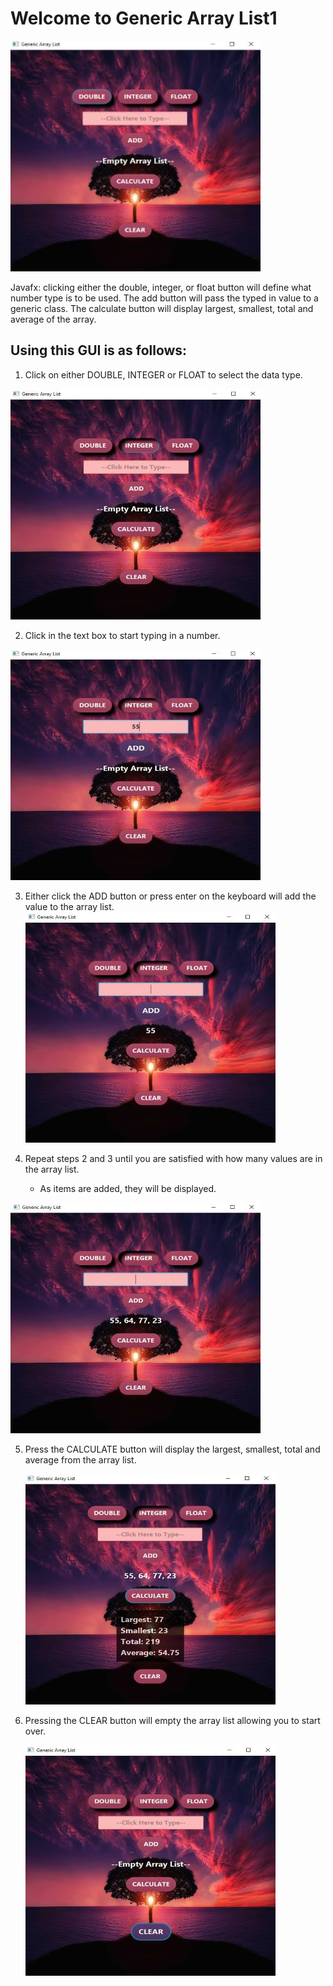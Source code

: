 
# Welcome to Generic Array List1

![add number image](images/main_image.jpg "Typing in the textbox")

Javafx: clicking either the double, integer, or float button will define what number type is to be used. The add button will pass the typed in value to a generic class. The calculate	button will display largest, smallest, total and average of the array.

## Using this GUI is as follows:

1. Click on either DOUBLE, INTEGER or FLOAT to select the data type.

  ![number image](images/number_type.jpg "Selecting Number Type")


2. Click in the text box to start typing in a number.

  ![add number image](images/add_number.jpg "Typing in the textbox")

3. Either click the ADD button or press enter on the keyboard will add the value to the array list.
  ![added image](images/added.jpg "Value added")

4. Repeat steps 2 and 3 until you are satisfied with how many values are in the array list.
    - As items are added, they will be displayed.

  ![add more numbers image](images/add_more_numbers.jpg "Add more values")

5. Press the CALCULATE button will display the largest, smallest, total and average from the array list.

    ![calculate image](images/calculate.jpg "Calculate array list")

6. Pressing the CLEAR button will empty the array list allowing you to start over.

    ![clear image](images/clear.jpg "Clearing everything")

<!-- For more details see [GitHub Flavored Markdown](https://guides.github.com/features/mastering-markdown/). -->
<!-- You can use the [editor on GitHub](https://github.com/zuki07/Generic_array_list1/edit/gh-pages/index.md) to maintain and preview the content for your website in Markdown files. -->
